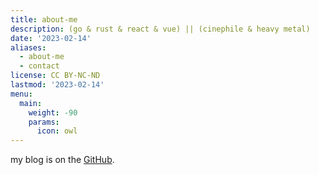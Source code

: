 ```yaml
---
title: about-me
description: (go & rust & react & vue) || (cinephile & heavy metal)
date: '2023-02-14'
aliases:
  - about-me
  - contact
license: CC BY-NC-ND
lastmod: '2023-02-14'
menu:
  main:
    weight: -90
    params:
      icon: owl
---
```


my blog is on the [GitHub](https://fangjionghao1.github.io/).
